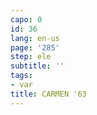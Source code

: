 ```yaml
---
capo: 0
id: 36
lang: en-us
page: '285'
step: ele
subtitle: ''
tags:
- var
title: CARMEN '63
---
```

